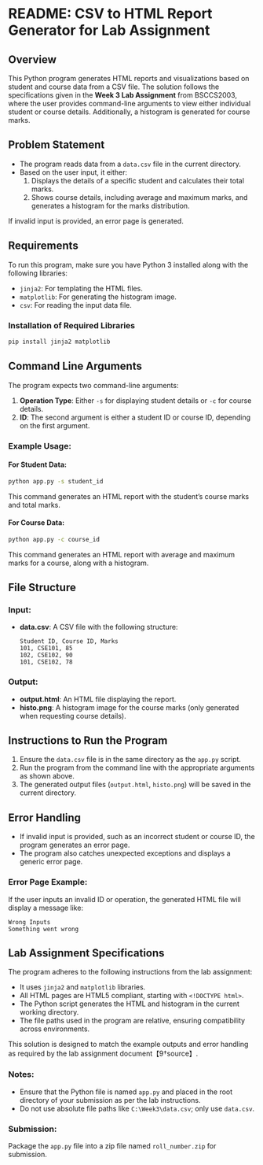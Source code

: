 # README: CSV to HTML Report Generator for Lab Assignment

## Overview
This Python program generates HTML reports and visualizations based on student and course data from a CSV file. The solution follows the specifications given in the **Week 3 Lab Assignment** from BSCCS2003, where the user provides command-line arguments to view either individual student or course details. Additionally, a histogram is generated for course marks.

## Problem Statement
- The program reads data from a `data.csv` file in the current directory.
- Based on the user input, it either:
  1. Displays the details of a specific student and calculates their total marks.
  2. Shows course details, including average and maximum marks, and generates a histogram for the marks distribution.
  
If invalid input is provided, an error page is generated.

## Requirements
To run this program, make sure you have Python 3 installed along with the following libraries:
- `jinja2`: For templating the HTML files.
- `matplotlib`: For generating the histogram image.
- `csv`: For reading the input data file.

### Installation of Required Libraries
```bash
pip install jinja2 matplotlib
```

## Command Line Arguments
The program expects two command-line arguments:
1. **Operation Type**: Either `-s` for displaying student details or `-c` for course details.
2. **ID**: The second argument is either a student ID or course ID, depending on the first argument.

### Example Usage:
#### For Student Data:
```bash
python app.py -s student_id
```
This command generates an HTML report with the student’s course marks and total marks.

#### For Course Data:
```bash
python app.py -c course_id
```
This command generates an HTML report with average and maximum marks for a course, along with a histogram.

## File Structure
### Input:
- **data.csv**: A CSV file with the following structure:
  ```csv
  Student ID, Course ID, Marks
  101, CSE101, 85
  102, CSE102, 90
  101, CSE102, 78
  ```

### Output:
- **output.html**: An HTML file displaying the report.
- **histo.png**: A histogram image for the course marks (only generated when requesting course details).

## Instructions to Run the Program
1. Ensure the `data.csv` file is in the same directory as the `app.py` script.
2. Run the program from the command line with the appropriate arguments as shown above.
3. The generated output files (`output.html`, `histo.png`) will be saved in the current directory.

## Error Handling
- If invalid input is provided, such as an incorrect student or course ID, the program generates an error page.
- The program also catches unexpected exceptions and displays a generic error page.

### Error Page Example:
If the user inputs an invalid ID or operation, the generated HTML file will display a message like:
```
Wrong Inputs
Something went wrong
```

## Lab Assignment Specifications
The program adheres to the following instructions from the lab assignment:
- It uses `jinja2` and `matplotlib` libraries.
- All HTML pages are HTML5 compliant, starting with `<!DOCTYPE html>`.
- The Python script generates the HTML and histogram in the current working directory.
- The file paths used in the program are relative, ensuring compatibility across environments.
  
This solution is designed to match the example outputs and error handling as required by the lab assignment document【9†source】.

### Notes:
- Ensure that the Python file is named `app.py` and placed in the root directory of your submission as per the lab instructions.
- Do not use absolute file paths like `C:\Week3\data.csv`; only use `data.csv`.

### Submission:
Package the `app.py` file into a zip file named `roll_number.zip` for submission.
